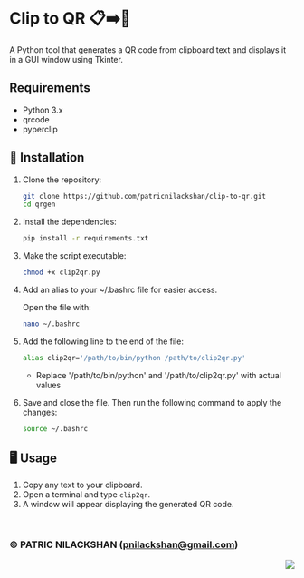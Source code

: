 # Clip to QR 📋➡️📱

A Python tool that generates a QR code from clipboard text and displays it in a GUI window using Tkinter.

## Requirements

- Python 3.x
- qrcode
- pyperclip

## 🚀 Installation

1. Clone the repository:
    ```bash
    git clone https://github.com/patricnilackshan/clip-to-qr.git
    cd qrgen
    ```

2. Install the dependencies:
    ```bash
    pip install -r requirements.txt
    ```

3. Make the script executable:
    ```bash
    chmod +x clip2qr.py
    ```

4. Add an alias to your ~/.bashrc file for easier access.

    Open the file with:
    ```bash
    nano ~/.bashrc
    ```

5. Add the following line to the end of the file:
    ```bash
    alias clip2qr='/path/to/bin/python /path/to/clip2qr.py'
    ```
    - Replace '/path/to/bin/python' and '/path/to/clip2qr.py' with actual values

6. Save and close the file.
    Then run the following command to apply the changes:
    ```bash
    source ~/.bashrc
    ```

## 🖥️ Usage

1. Copy any text to your clipboard.
2. Open a terminal and type `clip2qr`.
3. A window will appear displaying the generated QR code.


<br>

### © PATRIC NILACKSHAN (pnilackshan@gmail.com)

<img align="right" src="https://visitor-badge.laobi.icu/badge?page_id=patricnilackshan.clip-to-qr" />
